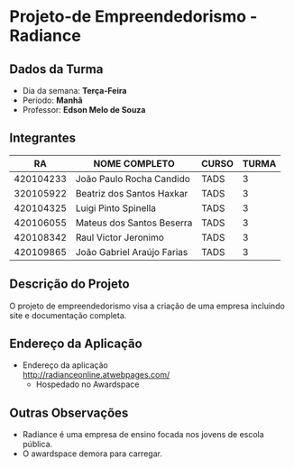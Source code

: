 # Projeto-de Empreendedorismo - Radiance

## Dados da Turma
* Dia da semana: **Terça-Feira**
* Período: **Manhã** 
* Professor: **Edson Melo de Souza**

## Integrantes
| RA   | NOME COMPLETO | CURSO | TURMA |
|------|---------------|-------|-------|
| 420104233  |  João Paulo Rocha Candido         | TADS  | 3 |
| 320105922  | Beatriz dos Santos Haxkar         | TADS  | 3 |
| 420104325  |  Luigi Pinto Spinella             | TADS  | 3 |
| 420106055  |  Mateus dos Santos Beserra        | TADS  | 3 | 
| 420108342  |  Raul Victor Jeronimo             | TADS  | 3 | 
| 420109865  | João Gabriel Araújo Farias        | TADS  | 3 | 



## Descrição do Projeto 
O projeto de empreendedorismo visa a criação de uma empresa incluindo site e documentação completa. 

## Endereço da Aplicação

* Endereço da aplicação  
	http://radianceonline.atwebpages.com/
	+ Hospedado no Awardspace 

## Outras Observações 

+ Radiance é uma empresa de ensino focada nos jovens de escola pública.
+ O awardspace demora para carregar.
